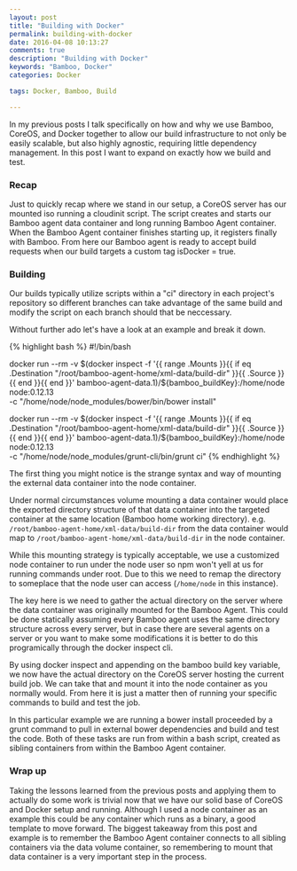 ```yaml
---
layout: post
title: "Building with Docker"
permalink: building-with-docker
date: 2016-04-08 10:13:27
comments: true
description: "Building with Docker"
keywords: "Bamboo, Docker"
categories: Docker

tags: Docker, Bamboo, Build

---
```


In my previous posts I talk specifically on how and why we use Bamboo, CoreOS, and Docker together to allow our build infrastructure to not only be easily scalable, but also highly agnostic, requiring little dependency management.  In this post I want to expand on exactly how we build and test.

### Recap

Just to quickly recap where we stand in our setup, a CoreOS server has our mounted iso running a cloudinit script.  The script creates and starts our Bamboo agent data container and long running Bamboo Agent container.  When the Bamboo Agent container finishes starting up, it registers finally with Bamboo.  From here our Bamboo agent is ready to accept build requests when our build targets a custom tag isDocker = true.

### Building

Our builds typically utilize scripts within a "ci" directory in each project's repository so different branches can take advantage of the same build and modify the script on each branch should that be neccessary.

Without further ado let's have a look at an example and break it down.

{% highlight bash %}
#!/bin/bash

docker run --rm -v $(docker inspect -f '{{ range .Mounts }}{{ if eq .Destination "/root/bamboo-agent-home/xml-data/build-dir" }}{{ .Source }}{{ end }}{{ end }}' bamboo-agent-data.1)/${bamboo_buildKey}:/home/node node:0.12.13 \
-c "/home/node/node_modules/bower/bin/bower install"

docker run --rm -v $(docker inspect -f '{{ range .Mounts }}{{ if eq .Destination "/root/bamboo-agent-home/xml-data/build-dir" }}{{ .Source }}{{ end }}{{ end }}' bamboo-agent-data.1)/${bamboo_buildKey}:/home/node node:0.12.13 \
-c "/home/node/node_modules/grunt-cli/bin/grunt ci"
{% endhighlight %}

The first thing you might notice is the strange syntax and way of mounting the external data container into the node container.  

Under normal circumstances volume mounting a data container would place the exported directory structure of that data container into the targeted container at the same location (Bamboo home working directory).  e.g. `/root/bamboo-agent-home/xml-data/build-dir` from the data container would map to `/root/bamboo-agent-home/xml-data/build-dir` in the node container.

While this mounting strategy is typically acceptable, we use a customized node container to run under the node user so npm won't yell at us for running commands under root.  Due to this we need to remap the directory to someplace that the node user can access (`/home/node` in this instance).

The key here is we need to gather the actual directory on the server where the data container was originally mounted for the Bamboo Agent.  This could be done statically assuming every Bamboo agent uses the same directory structure across every server, but in case there are several agents on a server or you want to make some modifications it is better to do this programically through the docker inspect cli.

By using docker inspect and appending on the bamboo build key variable, we now have the actual directory on the CoreOS server hosting the current build job.  We can take that and mount it into the node container as you normally would.  From here it is just a matter then of running your specific commands to build and test the job.

In this particular example we are running a bower install proceeded by a grunt command to pull in external bower dependencies and build and test the code.  Both of these tasks are run from within a bash script, created as sibling containers from within the Bamboo Agent container.

### Wrap up

Taking the lessons learned from the previous posts and applying them to actually do some work is trivial now that we have our solid base of CoreOS and Docker setup and running.  Although I used a node container as an example this could be any container which runs as a binary, a good template to move forward.  The biggest takeaway from this post and example is to remember the Bamboo Agent container connects to all sibling containers via the data volume container, so remembering to mount that data container is a very important step in the process.